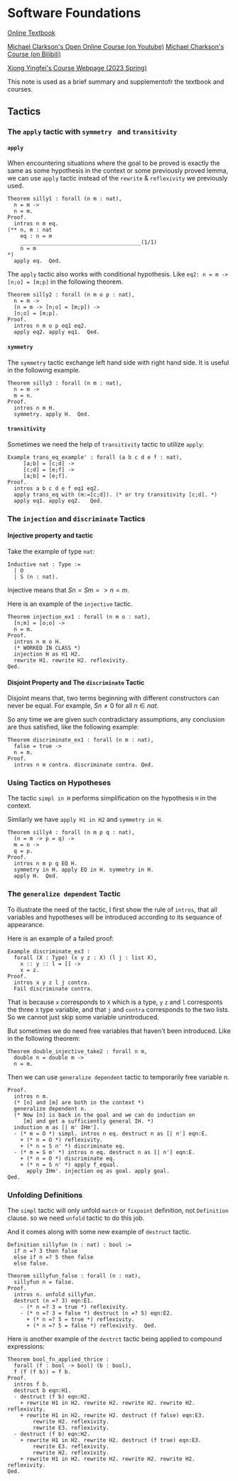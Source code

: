 # Software Foundations

[Online Textbook](https://softwarefoundations.cis.upenn.edu/lf-current/index.html)

[Michael Clarkson's Open Online Course (on Youtube)](https://www.youtube.com/watch?v=BGg-gxhsV4E)
[Michael Charkson's Course (on Bilibili)](https://www.bilibili.com/video/BV1kd4y1t7bw/)

[Xiong Yingfei's Course Webpage (2023 Spring)](https://xiongyingfei.github.io/SF/2023/lectures.html)

This note is used as a brief summary and supplementofr the textbook and courses.


## Tactics

### The `apply` tactic with `symmetry ` and `transitivity`

#### `apply`
When encountering situations where the goal to be proved is exactly the same as some hypothesis in the context or some previously proved lemma, we can use `apply` tactic instead of the `rewrite` & `reflexivity` we previously used.

```Coq
Theorem silly1 : forall (n m : nat),
  n = m ->
  n = m.
Proof.
  intros n m eq.
(** n, m : nat
    eq : n = m
    ______________________________________(1/1)
    n = m
*)
  apply eq.  Qed.
```


The `apply` tactic also works with conditional hypothesis. Like `eq2: n = m -> [n;o] = [m;p]` in the following theorem.
```Coq
Theorem silly2 : forall (n m o p : nat),
  n = m ->
  (n = m -> [n;o] = [m;p]) ->
  [n;o] = [m;p].
Proof.
  intros n m o p eq1 eq2.
  apply eq2. apply eq1.  Qed.
```

#### `symmetry`
The `symmetry` tactic exchange left hand side with right hand side. It is useful in the following example.
```Coq
Theorem silly3 : forall (n m : nat),
  n = m ->
  m = n.
Proof.
  intros n m H.
  symmetry. apply H.  Qed.
```

#### `transitivity`
Sometimes we need the help of `transitivity` tactic to utilize `apply`:
```Coq
Example trans_eq_example' : forall (a b c d e f : nat),
     [a;b] = [c;d] ->
     [c;d] = [e;f] ->
     [a;b] = [e;f].
Proof.
  intros a b c d e f eq1 eq2.
  apply trans_eq with (m:=[c;d]). (* or try transitivity [c;d]. *)
  apply eq1. apply eq2.   Qed.
```

### The `injection` and `discriminate` Tactics

#### Injective property and tactic

Take the example of type `nat`:
```Coq
Inductive nat : Type :=
  | O
  | S (n : nat).
```

Injective means that $S n = S m => n = m$.

Here is an example of the `injective` tactic.
```Coq
Theorem injection_ex1 : forall (n m o : nat),
  [n;m] = [o;o] ->
  n = m.
Proof.
  intros n m o H.
  (* WORKED IN CLASS *)
  injection H as H1 H2.
  rewrite H1. rewrite H2. reflexivity.
Qed.
```


#### Disjoint Property and The `discriminate` Tactic
Disjoint means that, two terms beginning with different constructors can never be equal. For example, $S n \neq 0$ for all $n \in nat$.

So any time we are given such contradictary assumptions, any conclusion are thus satisfied, like the following example:
```Coq
Theorem discriminate_ex1 : forall (n m : nat),
  false = true ->
  n = m.
Proof.
  intros n m contra. discriminate contra. Qed.
```


### Using Tactics on Hypotheses

The tactic `simpl in H` performs simplification on the hypothesis `H` in the context.

Similarly we have `apply H1 in H2` and `symmetry in H`.

```Coq
Theorem silly4 : forall (n m p q : nat),
  (n = m -> p = q) ->
  m = n ->
  q = p.
Proof.
  intros n m p q EQ H.
  symmetry in H. apply EQ in H. symmetry in H.
  apply H.  Qed.
```



### The `generalize dependent` Tactic

To illustrate the need of the tactic, I first show the rule of `intros`, that all variables and hypotheses will be introduced according to its sequance of appearance.

Here is an example of a failed proof:

```Coq
Example discriminate_ex3 :
  forall (X : Type) (x y z : X) (l j : list X),
    x :: y :: l = [] ->
    x = z.
Proof.
  intros x y z l j contra.
  Fail discriminate contra.
```
That is because `x` corresponds to `X` which is a type, `y` `z` and `l` corresponts the three `X` type variable,  and that `j` and `contra` corresponds to the two lists. So we cannot just skip some variable unintroduced.

But sometimes we do need free variables that haven't been introduced. Like in the following theorem:
```Coq
Theorem double_injective_take2 : forall n m,
  double n = double m ->
  n = m.
```

Then we can use `generalize dependent` tactic to temporarily free variable n.

```Coq
Proof.
  intros n m.
  (* [n] and [m] are both in the context *)
  generalize dependent n.
  (* Now [n] is back in the goal and we can do induction on
     [m] and get a sufficiently general IH. *)
  induction m as [| m' IHm'].
  - (* m = O *) simpl. intros n eq. destruct n as [| n'] eqn:E.
    + (* n = O *) reflexivity.
    + (* n = S n' *) discriminate eq.
  - (* m = S m' *) intros n eq. destruct n as [| n'] eqn:E.
    + (* n = O *) discriminate eq.
    + (* n = S n' *) apply f_equal.
      apply IHm'. injection eq as goal. apply goal.
Qed.
```

### Unfolding Definitions

The `simpl` tactic will only unfold `match` or `fixpoint` definition, not `Definition` clause. so we need `unfold` tactic to do this job.


And it comes along with some new example of `destruct` tactic. 
```Coq
Definition sillyfun (n : nat) : bool :=
  if n =? 3 then false
  else if n =? 5 then false
  else false.

Theorem sillyfun_false : forall (n : nat),
  sillyfun n = false.
Proof.
  intros n. unfold sillyfun.
  destruct (n =? 3) eqn:E1.
    - (* n =? 3 = true *) reflexivity.
    - (* n =? 3 = false *) destruct (n =? 5) eqn:E2.
      + (* n =? 5 = true *) reflexivity.
      + (* n =? 5 = false *) reflexivity.  Qed.
```

Here is another example of the `destrct` tactic being applied to compound expressions:
```Coq
Theorem bool_fn_applied_thrice :
  forall (f : bool -> bool) (b : bool),
  f (f (f b)) = f b.
Proof.
  intros f b. 
  destruct b eqn:H1.
  - destruct (f b) eqn:H2.
    + rewrite H1 in H2. rewrite H2. rewrite H2. rewrite H2. reflexivity.
    + rewrite H1 in H2. rewrite H2. destruct (f false) eqn:E3.
        rewrite H2. reflexivity. 
        rewrite E3. reflexivity.
  - destruct (f b) eqn:H2.
    + rewrite H1 in H2. rewrite H2. destruct (f true) eqn:E3.
        rewrite E3. reflexivity. 
        rewrite H2. reflexivity.
    + rewrite H1 in H2. rewrite H2. rewrite H2. rewrite H2. reflexivity.
Qed.
```




